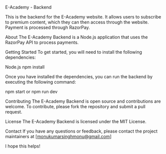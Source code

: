 E-Academy - Backend

This is the backend for the E-Academy website. It allows users to subscribe to premium content, which they can then access through the website. Payment is processed through RazorPay.

About
The E-Academy Backend is a Node.js application that uses the RazorPay API to process payments.

Getting Started
To get started, you will need to install the following dependencies:

Node.js
npm install

Once you have installed the dependencies, you can run the backend by executing the following command:

npm start or npm run dev



Contributing
The E-Academy Backend is open source and contributions are welcome. To contribute, please fork the repository and submit a pull request.

License
The E-Academy Backend is licensed under the MIT License.

Contact
If you have any questions or feedback, please contact the project maintainers at [monukumarsinghmonu@gmail.com]

I hope this helps!


